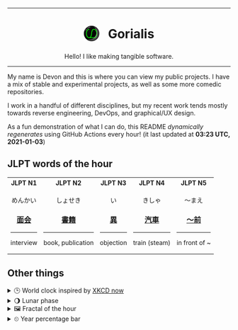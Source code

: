 ***

<h1 align="center">
<sub>
    <img src="readme/resources/avatar.png" height="36">
</sub>
&nbsp;
Gorialis
</h1>
<p align="center">
Hello! I like making tangible software.
</p>

***

My name is Devon and this is where you can view my public projects. I have a mix of stable and experimental projects, as well as some more comedic repositories.

I work in a handful of different disciplines, but my recent work tends mostly towards reverse engineering, DevOps, and graphical/UX design.

As a fun demonstration of what I can do, this README *dynamically regenerates* using GitHub Actions every hour! (it last updated at **03:23 UTC, 2021-01-03**)

<h2>JLPT words of the hour</h2>
<table>
    <tr>
        <th>JLPT N1</th>
        <th>JLPT N2</th>
        <th>JLPT N3</th>
        <th>JLPT N4</th>
        <th>JLPT N5</th>
    </tr>
    <tr>
        <td>
            <p align="center">めんかい</p>
            <h3 align="center"><b><a href="https://jisho.org/search/%E9%9D%A2%E4%BC%9A">面会</a></b></h3>
            <hr>
            <p align="center">interview</p>
        </td>
        <td>
            <p align="center">しょせき</p>
            <h3 align="center"><b><a href="https://jisho.org/search/%E6%9B%B8%E7%B1%8D">書籍</a></b></h3>
            <hr>
            <p align="center">book,<wbr> publication</p>
        </td>
        <td>
            <p align="center">い</p>
            <h3 align="center"><b><a href="https://jisho.org/search/%E7%95%B0">異</a></b></h3>
            <hr>
            <p align="center">objection</p>
        </td>
        <td>
            <p align="center">きしゃ</p>
            <h3 align="center"><b><a href="https://jisho.org/search/%E6%B1%BD%E8%BB%8A">汽車</a></b></h3>
            <hr>
            <p align="center">train (steam)</p>
        </td>
        <td>
            <p align="center">～まえ</p>
            <h3 align="center"><b><a href="https://jisho.org/search/%EF%BD%9E%E5%89%8D">～前</a></b></h3>
            <hr>
            <p align="center">in front of ~</p>
        </td>
    </tr>
</table>

<h2>Other things</h2>
<details>
<summary>🕒  World clock inspired by <a href="https://xkcd.com/now">XKCD now</a></summary>

> <img src="generated/now.png" width="512">

</details>
<details>
<summary>🌖 Lunar phase</summary>

The moon is approximately 67.95% through its phase (Waning Gibbous).

</details>
<details>
<summary>&#x1f5bc; Fractal of the hour</summary>

> <img src="generated/fractal.png" width="512">

</details>
<details>
<summary>&#x23f2; Year percentage bar</summary>
<pre><code>2021 [▁▁▁▁▁▁▁▁▁▁▁▁▁▁▁▁▁▁▁▁] 0.59%</code></pre>
</details>
